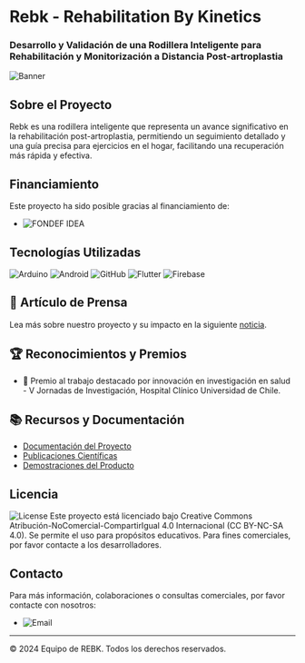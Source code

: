 # Rebk - Rehabilitation By Kinetics
### Desarrollo y Validación de una Rodillera Inteligente para Rehabilitación y Monitorización a Distancia Post-artroplastia

![Banner](https://tu_url_de_la_imagen/banner.png)

## Sobre el Proyecto
Rebk es una rodillera inteligente que representa un avance significativo en la rehabilitación post-artroplastia, permitiendo un seguimiento detallado y una guía precisa para ejercicios en el hogar, facilitando una recuperación más rápida y efectiva.

## Financiamiento
Este proyecto ha sido posible gracias al financiamiento de:
- ![FONDEF IDEA](https://img.shields.io/badge/FONDEF_IDEA-ID21I10289-brightgreen)

## Tecnologías Utilizadas
![Arduino](https://img.shields.io/badge/-Arduino-black?style=flat-square&logo=arduino)
![Android](https://img.shields.io/badge/-Android-black?style=flat-square&logo=android)
![GitHub](https://img.shields.io/badge/-GitHub-181717?style=flat-square&logo=github)
![Flutter](https://img.shields.io/badge/-Flutter-02569B?style=flat-square&logo=flutter)
![Firebase](https://img.shields.io/badge/-Firebase-black?style=flat-square&logo=firebase)
<!-- Continúa agregando tecnologías -->

## 📰 Artículo de Prensa
Lea más sobre nuestro proyecto y su impacto en la siguiente [noticia](https://www.redclinica.cl/institucional/noticias-c/newsid/2525.aspx).

## 🏆 Reconocimientos y Premios
- 🌟 Premio al trabajo destacado por innovación en investigación en salud - V Jornadas de Investigación, Hospital Clínico Universidad de Chile.

## 📚 Recursos y Documentación
- [Documentación del Proyecto](https://tu_url_de_documentacion)
- [Publicaciones Científicas](https://tu_url_de_publicaciones)
- [Demostraciones del Producto](https://tu_url_de_demos)

## Licencia
![License](https://img.shields.io/badge/License-CC_BY--NC--SA_4.0-lightgrey.svg)
Este proyecto está licenciado bajo Creative Commons Atribución-NoComercial-CompartirIgual 4.0 Internacional (CC BY-NC-SA 4.0). Se permite el uso para propósitos educativos. Para fines comerciales, por favor contacte a los desarrolladores.

## Contacto
Para más información, colaboraciones o consultas comerciales, por favor contacte con nosotros:
- ![Email](https://img.shields.io/badge/Email-contacto_rebkuchile-D14836?style=for-the-badge&logo=gmail&labelColor=101010)

---
© 2024 Equipo de REBK. Todos los derechos reservados.
